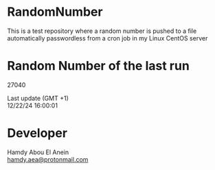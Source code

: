 # RandomNumber    
This is a test repository where a random number is pushed to a file automatically passwordless from a cron job in my Linux CentOS server    
# Random Number of the last run   
27040
      
Last update (GMT +1)    
12/22/24 16:00:01
# Developer    
Hamdy Abou El Anein   
hamdy.aea@protonmail.com
